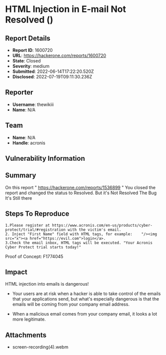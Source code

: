 # HTML Injection in E-mail Not Resolved ()

## Report Details
- **Report ID**: 1600720
- **URL**: https://hackerone.com/reports/1600720
- **State**: Closed
- **Severity**: medium
- **Submitted**: 2022-06-14T17:22:20.520Z
- **Disclosed**: 2022-07-19T09:11:30.236Z

## Reporter
- **Username**: thewikiii
- **Name**: N/A

## Team
- **Name**: N/A
- **Handle**: acronis

## Vulnerability Information
## Summary
On this report  " https://hackerone.com/reports/1536899  "  You closed the report and changed the status to Resolved.
But it's Not Resolved The Bug  It's Still there 

## Steps To Reproduce

    1.Please register at https://www.acronis.com/en-us/products/cyber-protect/trial/#registration with the victim's email.
    2. Inject "First Name" field with HTML tags, for example:    "/><img src="x"><a href="https://evil.com">login</a>.
    3.Check the email inbox, HTML tags will be executed. "Your Acronis Cyber Protect trial starts today!" 

Proof of Concept: 
                                         F1774045

## Impact

HTML injection into emails is dangerous!

* Your users are at risk when a hacker is able to take control of the emails that your applications send, but what's especially dangerous is that the emails       will be coming from your company email address.

*  When a malicious email comes from your company email, it looks a lot more legitimate.

## Attachments
- screen-recording(4).webm
